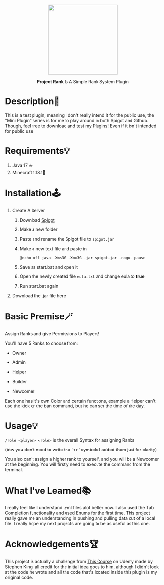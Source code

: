 <p align="center">
<img title="" src="https://img.icons8.com/nolan/512/prize.png" alt="" width="225" data-align="center">

<p align="center">
<b>Project Rank </b> Is A Simple Rank System Plugin

# Description🍎

This is a test plugin, meaning I don't really intend it for the public use, the "Mini Plugin" series is for me to play around in both Spigot and Github. Though, feel free to download and test my Plugins! Even if it isn't intended for public use

# Requirements💡

1. Java 17 ☕
2. Minecraft 1.18.1👀

# Installation🕹️

1. Create A Server
   
   1. Download [Spigot](https://getbukkit.org/get/bf7ac3b5bc08ea97d22919680d240a80)
   
   2. Make a new folder
   
   3. Paste and rename the Spigot file to `spigot.jar`
   
   4. Make a new text file and paste in
      
      `@echo off java -Xms3G -Xmx3G -jar spigot.jar -nogui pause`
   
   5. Save as start.bat and open it
   
   6. Open the newly created file `eula.txt` and change eula to **true**
   
   7. Run start.bat again

2. Download the .jar file here

# Basic Premise🪄

Assign Ranks and give Permissions to Players!

You'll have 5 Ranks to choose from:

- Owner

- Admin

- Helper

- Builder

- Newcomer

Each one has it's own Color and certain functions, example a Helper can't use the kick or the ban command, but he can set the time of the day.

# Usage💡

`/role <player> <role>` is the overall Syntax for assigning Ranks

(btw you don't need to write the '<>' symbols I added them just for clarity)

You also can't assign a higher rank to yourself, and you will be a Newcomer at the beginning. You will firstly need to execute the command from the terminal.

# What I've Learned📚

I really feel like I understand .yml files alot better now. I also used the Tab Completion functionality and used Enums for the first time. This project really gave me an understanding in pushing and pulling data out of a local file. I really hope my next projects are going to be as useful as this one.

# Acknowledgements🏆

This project is actually a challenge from [This Course](https://www.udemy.com/course/develop-minecraft-plugins-java-programming/) on Udemy made by Stephen King, all credit for the initial idea goes to him, although I didn't look at the code he wrote and all the code that's located inside this plugin is my original code.
